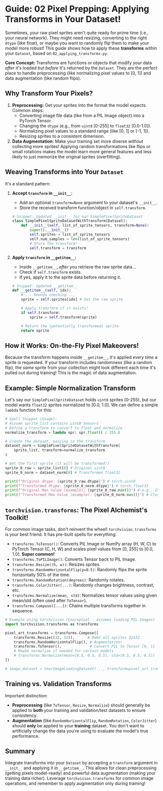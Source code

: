 # Guide: 02 Pixel Prepping: Applying Transforms in Your Dataset!

Sometimes, your raw pixel sprites aren't quite ready for prime time (i.e., your neural network). They might need resizing, converting to the right `dtype` (like float), or maybe you want to randomly flip them to make your model more robust! This guide shows how to apply these **transforms** within your `Dataset`, based on `02_applying_transforms.py`.

**Core Concept:** Transforms are functions or objects that modify your data _after_ it's loaded but _before_ it's returned by the `Dataset`. They are the perfect place to handle preprocessing (like normalizing pixel values to [0, 1]) and data augmentation (like random flips).

## Why Transform Your Pixels?

1.  **Preprocessing:** Get your sprites into the format the model expects. Common steps:
    - Converting image file data (like from a PIL Image object) into a PyTorch Tensor.
    - Changing the `dtype` (e.g., from `uint8` [0-255] to `float32` [0.0-1.0]).
    - Normalizing pixel values to a standard range (like [0, 1] or [-1, 1]).
    - Resizing sprites to a consistent dimension.
2.  **Data Augmentation:** Make your training set more diverse _without_ collecting more sprites! Applying random transformations like flips or small rotations makes the model learn more general features and less likely to just memorize the original sprites (overfitting).

## Weaving Transforms into Your `Dataset`

It's a standard pattern:

1.  **Accept `transform` in `__init__`:**

    - Add an optional `transform=None` argument to your dataset's `__init__`.
    - Store the received transform function/object in `self.transform`.

    ```python
    # Snippet: Updated __init__ for our SimplePixelSpriteDataset
    class SimplePixelSpriteDatasetWithTransform(Dataset):
        def __init__(self, list_of_sprite_tensors, transform=None):
            super().__init__()
            self.sprites = list_of_sprite_tensors
            self.num_samples = len(list_of_sprite_tensors)
            # Store the transform!
            self.transform = transform
    ```

2.  **Apply `transform` in `__getitem__`:**

    - Inside `__getitem__`, _after_ you retrieve the raw sprite data...
    - Check if `self.transform` exists.
    - If yes, apply it to the sprite data before returning it.

    ```python
    # Snippet: Updated __getitem__
    def __getitem__(self, idx):
        # ... bounds checking ...
        sprite = self.sprites[idx] # Get the raw sprite

        # Apply transform if it exists!
        if self.transform:
            sprite = self.transform(sprite)

        # Return the (potentially transformed) sprite
        return sprite
    ```

## How it Works: On-the-Fly Pixel Makeovers!

Because the transform happens inside `__getitem__`, it's applied _every time_ a sprite is requested. If your transform includes randomness (like a random flip), the _same_ sprite from your collection might look different each time it's pulled out during training! This is the magic of data augmentation.

## Example: Simple Normalization Transform

Let's say our `SimplePixelSpriteDataset` holds `uint8` sprites (0-255), but our model wants `float32` sprites normalized to [0.0, 1.0]. We can define a simple `lambda` function for this:

```python
# Spell Snippet (Usage):
# Assume sprite_list contains uint8 tensors
# Define a transform to convert to float and normalize
normalize_transform = lambda spr: spr.float() / 255.0

# Create the dataset, passing in the transform
dataset_norm = SimplePixelSpriteDatasetWithTransform(
    sprite_list, transform=normalize_transform
)

# Get the first sprite (it will be transformed!)
sprite_0_raw = sprite_list[0] # Original uint8
sprite_0_norm = dataset_norm[0] # Transformed float32

print(f"Original dtype: {sprite_0_raw.dtype}") # torch.uint8
print(f"Transformed dtype: {sprite_0_norm.dtype}") # torch.float32
print(f"Original Max Value (example): {sprite_0_raw.max()}") # e.g., 255
print(f"Transformed Max Value (example): {sprite_0_norm.max()}") # Close to 1.0
```

## `torchvision.transforms`: The Pixel Alchemist's Toolkit!

For common image tasks, don't reinvent the wheel! `torchvision.transforms` is your best friend. It has pre-built spells for everything:

- `transforms.ToTensor()`: Converts PIL Image or NumPy array (H, W, C) to PyTorch Tensor (C, H, W) and scales pixel values from [0, 255] to [0.0, 1.0]. **Super common!**
- `transforms.ToPILImage()`: Converts Tensor back to PIL Image.
- `transforms.Resize((h, w))`: Resizes sprites.
- `transforms.RandomHorizontalFlip(p=0.5)`: Randomly flips the sprite horizontally 50% of the time.
- `transforms.RandomRotation(degrees)`: Randomly rotates.
- `transforms.ColorJitter(...)`: Randomly changes brightness, contrast, etc.
- `transforms.Normalize(mean, std)`: Normalizes tensor values using given mean/std (often used after `ToTensor`).
- `transforms.Compose([...])`: Chains multiple transforms together in sequence.

```python
# Example using torchvision (Conceptual - assumes loading PIL Images)
import torchvision.transforms as transforms

pixel_art_transforms = transforms.Compose([
    transforms.Resize((32, 32)),      # Make all sprites 32x32
    transforms.RandomHorizontalFlip(), # Augmentation!
    transforms.ToTensor(),             # Convert PIL to Tensor [0, 1]
    # Maybe normalize if needed for certain models
    # transforms.Normalize(mean=[0.5, 0.5, 0.5], std=[0.5, 0.5, 0.5])
])

# image_dataset = YourImageLoadingDataset(..., transform=pixel_art_transforms)
```

## Training vs. Validation Transforms

Important distinction:

- **Preprocessing** (like `ToTensor`, `Resize`, `Normalize`) should generally be applied to **both** your training and validation/test datasets to ensure consistency.
- **Augmentation** (like `RandomHorizontalFlip`, `RandomRotation`, `ColorJitter`) should **only** be applied to your **training** dataset. You don't want to artificially change the data you're using to evaluate the model's true performance.

## Summary

Integrate transforms into your `Dataset` by accepting a `transform` argument in `__init__` and applying it in `__getitem__`. This allows for clean preprocessing (getting pixels model-ready) and powerful data augmentation (making your training data richer). Leverage `torchvision.transforms` for common image operations, and remember to apply augmentation only during training!
